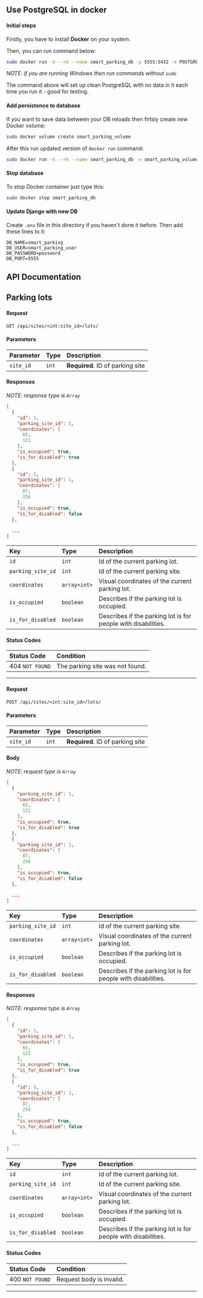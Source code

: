 ## Use PostgreSQL in docker

#### Initial steps

Firstly, you have to install **Docker** on your system.

Then, you can run command below:

```bash
sudo docker run -d --rm --name smart_parking_db -p 5555:5432 -e POSTGRES_USER=smart_parking_user -e POSTGRES_PASSWORD=password -e POSTGRES_DB=smart_parking postgres:13
```

*NOTE: if you are running Windows then run commands without `sudo`*

The command above will set up clean PostgreSQL with no data in it each time you run it - good for testing.

#### Add persistence to database

If you want to save data between your DB reloads then firtsly create new Docker volume:

```bash
sudo docker volume create smart_parking_volume
```

After this run updated version of `docker run` command:

```bash
sudo docker run -d --rm --name smart_parking_db -v smart_parking_volume:/var/lib/postgresql/data -p 5555:5432 -e POSTGRES_USER=smart_parking_user -e POSTGRES_PASSWORD=password -e POSTGRES_DB=smart_parking postgres:13
```

#### Stop database

To stop Docker container just type this:

```bash
sudo docker stop smart_parking_db
```

#### Update Django with new DB

Create `.env` file in this directory if you haven't done it before. Then add these lines to it:

```
DB_NAME=smart_parking
DB_USER=smart_parking_user
DB_PASSWORD=password
DB_PORT=5555
```

## API Documentation

## Parking lots

#### Request

```http
GET /api/sites/<int:site_id>/lots/
```

#### Parameters

| Parameter | Type | Description |
| :--- | :--- | :--- |
| `site_id` | `int` | **Required**. ID of parking site |

#### Responses
*NOTE: response type is `Array`*

```json
[
  {
    "id": 1,
    "parking_site_id": 1,
    "coordinates": [
      65,
      121
    ],
    "is_occupied": true,
    "is_for_disabled": true
  },
  {
    "id": 5,
    "parking_site_id": 1,
    "coordinates": [
      87,
      256
    ],
    "is_occupied": true,
    "is_for_disabled": false
  },
  
  ...
]
```

| Key | Type | Description |
| :--- | :--- | :--- |
| `id` | `int` | Id of the current parking lot. |
| `parking_site_id` | `int` | Id of the current parking site. |
| `coordinates` | `array<int>` | Visual coordinates of the current parking lot. |
| `is_occupied` | `boolean` | Describes if the parking lot is occupied. |
| `is_for_disabled` | `boolean` | Describes if the parking lot is for people with disabilities. |

#### Status Codes

| Status Code | Condition |
| :--- | :--- |
| 404 `NOT FOUND` | The parking site was not found. |

---
#### Request

```http
POST /api/sites/<int:site_id>/lots/
```

#### Parameters

| Parameter | Type | Description |
| :--- | :--- | :--- |
| `site_id` | `int` | **Required**. ID of parking site |

#### Body

*NOTE: request type is `Array`*
```json
[
  {
    "parking_site_id": 1,
    "coordinates": [
      65,
      121
    ],
    "is_occupied": true,
    "is_for_disabled": true
  },
  {
    "parking_site_id": 1,
    "coordinates": [
      87,
      256
    ],
    "is_occupied": true,
    "is_for_disabled": false
  },
  
  ...
]
```

| Key | Type | Description |
| :--- | :--- | :--- |
| `parking_site_id` | `int` | Id of the current parking site. |
| `coordinates` | `array<int>` | Visual coordinates of the current parking lot. |
| `is_occupied` | `boolean` | Describes if the parking lot is occupied. |
| `is_for_disabled` | `boolean` | Describes if the parking lot is for people with disabilities. |

#### Responses
*NOTE: response type is `Array`*

```json
[
  {
    "id": 1,
    "parking_site_id": 1,
    "coordinates": [
      65,
      121
    ],
    "is_occupied": true,
    "is_for_disabled": true
  },
  {
    "id": 5,
    "parking_site_id": 1,
    "coordinates": [
      87,
      256
    ],
    "is_occupied": true,
    "is_for_disabled": false
  },
  
  ...
]
```

| Key | Type | Description |
| :--- | :--- | :--- |
| `id` | `int` | Id of the current parking lot. |
| `parking_site_id` | `int` | Id of the current parking site. |
| `coordinates` | `array<int>` | Visual coordinates of the current parking lot. |
| `is_occupied` | `boolean` | Describes if the parking lot is occupied. |
| `is_for_disabled` | `boolean` | Describes if the parking lot is for people with disabilities. |

#### Status Codes

| Status Code | Condition |
| :--- | :--- |
| 400 `NOT FOUND` | Request body is invalid. |

---
